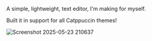 A simple, lightweight, text editor, I'm making for myself.

Built it in support for all Catppuccin themes! 


![Screenshot 2025-05-23 210637](https://github.com/user-attachments/assets/658e8247-50d0-4d0a-9588-8f57c6f7c78e)
